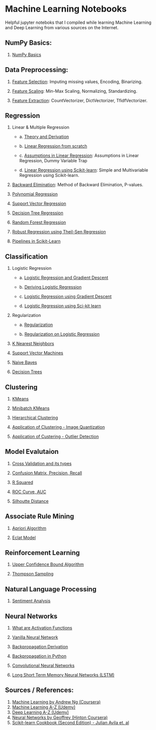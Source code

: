 # Machine Learning Notebooks
Helpful jupyter noteboks that I compiled while learning Machine Learning and Deep Learning from various sources on the Internet. 

## NumPy Basics:
1. [NumPy Basics](http://nbviewer.jupyter.org/github/maykulkarni/Machine-Learning-Notebooks/blob/master/00.%20NumPy%20Basics/1.%20NumPy%20Basics.ipynb)

## Data Preprocessing:
1. [Feature Selection](http://nbviewer.jupyter.org/github/maykulkarni/Machine-Learning-Notebooks/blob/master/01.%20Data%20Preprocessing/1.%20Feature%20Selection.ipynb): Imputing missing values, Encoding, Binarizing.  

2. [Feature Scaling](http://nbviewer.jupyter.org/github/maykulkarni/Machine-Learning-Notebooks/blob/master/01.%20Data%20Preprocessing/2.%20Scaling%2C%20Normalizing.ipynb): Min-Max Scaling, Normalizing, Standardizing. 

3. [Feature Extraction](http://nbviewer.jupyter.org/github/maykulkarni/Machine-Learning-Notebooks/blob/master/01.%20Data%20Preprocessing/3.%20Feature%20Extraction.ipynb): CountVectorizer, DictVectorizer, TfidfVectorizer. 

## Regression
1. Linear & Multiple Regression

    * a. [Theory and Derivation](http://nbviewer.jupyter.org/github/maykulkarni/Machine-Learning-Notebooks/blob/master/02.%20Regression/1A.%20Linear%20Regression%20and%20Gradient%20Descent%28Theory%29.ipynb)
    
    * b. [Linear Regression from scratch](http://nbviewer.jupyter.org/github/maykulkarni/Machine-Learning-Notebooks/blob/master/02.%20Regression/1B.%20Linear%20Regression%20and%20Gradient%20Descent%20.ipynb)
    
    * c. [Assumptions in Linear Regression](http://nbviewer.jupyter.org/github/maykulkarni/Machine-Learning-Notebooks/blob/master/02.%20Regression/1C.%20Assumptions%20in%20Linear%20Regression%20and%20Dummy%20variables.ipynb): Assumptions in Linear Regression, Dummy Variable Trap
    
    * d. [Linear Regression using Scikit-learn](http://nbviewer.jupyter.org/github/maykulkarni/Machine-Learning-Notebooks/blob/master/02.%20Regression/1C.%20Simple%20and%20Multiple%20Regression%20using%20Sci-kit%20learn.ipynb): Simple and Multivariable Regression using Scikit-learn. 

2. [Backward Elimination](http://nbviewer.jupyter.org/github/maykulkarni/Machine-Learning-Notebooks/blob/master/02.%20Regression/2.%20Backward%20Elimination.ipynb): Method of Backward Elimination, P-values.

3. [Polynomial Regression](http://nbviewer.jupyter.org/github/maykulkarni/Machine-Learning-Notebooks/blob/master/02.%20Regression/3.%20Polynomial%20Regression.ipynb)

4. [Support Vector Regression](http://nbviewer.jupyter.org/github/maykulkarni/Machine-Learning-Notebooks/blob/master/02.%20Regression/4.%20Support%20Vector%20Regression.ipynb)

5. [Decision Tree Regression](http://nbviewer.jupyter.org/github/maykulkarni/Machine-Learning-Notebooks/blob/master/02.%20Regression/5.%20Decision%20Tree%20Regression.ipynb)

6. [Random Forest Regression](http://nbviewer.jupyter.org/github/maykulkarni/Machine-Learning-Notebooks/blob/master/02.%20Regression/6.%20Random%20Forest.ipynb)

7. [Robust Regression using Theil-Sen Regression](http://nbviewer.jupyter.org/github/maykulkarni/Machine-Learning-Notebooks/blob/master/02.%20Regression/8.%20Robust%20Regression%20(TheilSen%20Regressor).ipynb)

8. [Pipelines in Scikit-Learn](http://nbviewer.jupyter.org/github/maykulkarni/Machine-Learning-Notebooks/blob/master/02.%20Regression/9.%20Pipelines%20in%20Sklearn.ipynb)

## Classification
1. Logistic Regression

   * a. [Logistic Regression and Gradient Descent](http://nbviewer.jupyter.org/github/maykulkarni/Machine-Learning-Notebooks/blob/master/03.%20Classification/1A.%20Logistic%20Regression%20and%20Gradient%20Descent.ipynb)
   
   * b. [Deriving Logistic Regression](http://nbviewer.jupyter.org/github/maykulkarni/Machine-Learning-Notebooks/blob/master/03.%20Classification/1B.%20Deriving%20Logistic%20Regression%20.ipynb)
   
   * c. [Logistic Regression using Gradient Descent](http://nbviewer.jupyter.org/github/maykulkarni/Machine-Learning-Notebooks/blob/master/03.%20Classification/1C.%20Logistic%20Regression%20using%20Gradient%20Descent.ipynb)
   
   * d. [Logistic Regression using Sci-kit learn](http://nbviewer.jupyter.org/github/maykulkarni/Machine-Learning-Notebooks/blob/master/03.%20Classification/1D.%20Logistic%20Regression%20using%20Sci-kit%20learn.ipynb)

2. Regularization

   * a. [Regularization](http://nbviewer.jupyter.org/github/maykulkarni/Machine-Learning-Notebooks/blob/master/03.%20Classification/2A.%20Regularization.ipynb)
   
   * b. [Regularization on Logistic Regression](http://nbviewer.jupyter.org/github/maykulkarni/Machine-Learning-Notebooks/blob/master/03.%20Classification/2B.%20Regularization%20on%20Logistic%20Regression.ipynb)
   
3. [K Nearest Neighbors](http://nbviewer.jupyter.org/github/maykulkarni/Machine-Learning-Notebooks/blob/master/03.%20Classification/3.%20KNN.ipynb)

4. [Support Vector Machines](http://nbviewer.jupyter.org/github/maykulkarni/Machine-Learning-Notebooks/blob/master/03.%20Classification/4.%20SVM.ipynb)

5. [Naive Bayes](http://nbviewer.jupyter.org/github/maykulkarni/Machine-Learning-Notebooks/blob/master/03.%20Classification/5.%20Naive%20Bayes.ipynb)

6. [Decision Trees](http://nbviewer.jupyter.org/github/maykulkarni/Machine-Learning-Notebooks/blob/master/03.%20Classification/6.%20Decision%20Trees.ipynb)

## Clustering

1. [KMeans](http://nbviewer.jupyter.org/github/maykulkarni/Machine-Learning-Notebooks/blob/master/04.%20Clustering/1.%20KMeans.ipynb)

2. [Minibatch KMeans](http://nbviewer.jupyter.org/github/maykulkarni/Machine-Learning-Notebooks/blob/master/04.%20Clustering/2.%20MiniBatch%20KMeans.ipynb)

3. [Hierarchical Clustering](http://nbviewer.jupyter.org/github/maykulkarni/Machine-Learning-Notebooks/blob/master/04.%20Clustering/3.%20Hierarchical%20Clustering.ipynb)

4. [Application of Clustering - Image Quantization](http://nbviewer.jupyter.org/github/maykulkarni/Machine-Learning-Notebooks/blob/master/04.%20Clustering/4.%20Image%20Quantization%20using%20Clustering.ipynb)

5. [Application of Custering - Outlier Detection](http://nbviewer.jupyter.org/github/maykulkarni/Machine-Learning-Notebooks/blob/master/04.%20Clustering/05.%20Outlier%20Detection%20using%20KMeans.ipynb)

## Model Evalutaion

1. [Cross Validation and its types](http://nbviewer.jupyter.org/github/maykulkarni/Machine-Learning-Notebooks/blob/master/05.%20Model%20Evaluation/1.%20Cross%20Validation%20and%20its%20types.ipynb)

2. [Confusion Matrix, Precision, Recall](http://nbviewer.jupyter.org/github/maykulkarni/Machine-Learning-Notebooks/blob/master/05.%20Model%20Evaluation/Confusion%20Matrix%2C%20Precision%2C%20Recall.ipynb)

3. [R Squared](http://nbviewer.jupyter.org/github/maykulkarni/Machine-Learning-Notebooks/blob/master/05.%20Model%20Evaluation/R%20Squared.ipynb)

4. [ROC Curve, AUC](http://nbviewer.jupyter.org/github/maykulkarni/Machine-Learning-Notebooks/blob/master/05.%20Model%20Evaluation/ROC%20Curve%20%26%20AUC.ipynb)

5. [Silhoutte Distance](http://nbviewer.jupyter.org/github/maykulkarni/Machine-Learning-Notebooks/blob/master/05.%20Model%20Evaluation/Silhoutte%20Distance%20for%20Clustering.ipynb)

## Associate Rule Mining

1. [Apriori Algorithm](http://nbviewer.jupyter.org/github/maykulkarni/Machine-Learning-Notebooks/blob/master/06.%20Associate%20Rule%20Mining/1.%20Apriori%20Algorithm.ipynb)

2. [Eclat Model](http://nbviewer.jupyter.org/github/maykulkarni/Machine-Learning-Notebooks/blob/master/06.%20Associate%20Rule%20Mining/2.%20Eclat%20Model.ipynb)

## Reinforcement Learning
1. [Upper Confidence Bound Algorithm](http://nbviewer.jupyter.org/github/maykulkarni/Machine-Learning-Notebooks/blob/master/07.%20Reinforcement%20Learning/1.%20Upper%20Confidence%20Bound.ipynb)

2. [Thompson Sampling](http://nbviewer.jupyter.org/github/maykulkarni/Machine-Learning-Notebooks/blob/master/07.%20Reinforcement%20Learning/2.%20Thompson%20Sampling.ipynb)

## Natural Language Processing

1. [Sentiment Analysis](http://nbviewer.jupyter.org/github/maykulkarni/Machine-Learning-Notebooks/blob/master/08.%20Natural%20Language%20Processing/1.%20Sentiment%20Analysis.ipynb)

## Neural Networks

1. [What are Activation Functions](http://nbviewer.jupyter.org/github/maykulkarni/Machine-Learning-Notebooks/blob/master/09.%20Neural%20Networks/1.%20Activation%20Functions.ipynb)

2. [Vanilla Neural Network](http://nbviewer.jupyter.org/github/maykulkarni/Machine-Learning-Notebooks/blob/master/09.%20Neural%20Networks/2.%20ANN.ipynb)

3. [Backpropagation Derivation](http://nbviewer.jupyter.org/github/maykulkarni/Machine-Learning-Notebooks/blob/master/09.%20Neural%20Networks/2A.%20Backpropagation%20.ipynb)

4. [Backpropagation in Python](http://nbviewer.jupyter.org/github/maykulkarni/Machine-Learning-Notebooks/blob/master/09.%20Neural%20Networks/2B.%20Neural%20Networks%20using%20Backpropagation.ipynb)

5. [Convolutional Neural Networks](http://nbviewer.jupyter.org/github/maykulkarni/Machine-Learning-Notebooks/blob/master/09.%20Neural%20Networks/3.%20Convolutional%20Neural%20Networks.ipynb)

6. [Long Short Term Memory Neural Networks (LSTM)](http://nbviewer.jupyter.org/github/maykulkarni/Machine-Learning-Notebooks/blob/master/09.%20Neural%20Networks/4.%20Recurrent%20Neural%20Networks%20and%20LSTM%20(Theory).ipynb)


## Sources / References:
1. [Machine Learning by Andrew Ng (Coursera)](https://www.coursera.org/learn/machine-learning)
2. [Machine Learning A-Z (Udemy)](https://www.udemy.com/machinelearning/)
3. [Deep Learning A-Z (Udemy)](https://www.udemy.com/deeplearning/)
4. [Neural Networks by Geoffrey (Hinton Coursera)](https://www.coursera.org/learn/neural-networks)
5. [Scikit-learn Cookbook (Second Edition) - Julian Avila et. al](https://www.packtpub.com/big-data-and-business-intelligence/scikit-learn-cookbook-second-edition)
